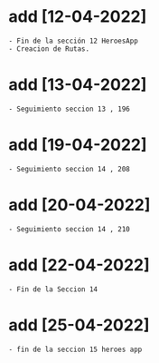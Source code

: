 # add [12-04-2022]

    - Fin de la sección 12 HeroesApp
    - Creacion de Rutas.

# add [13-04-2022]

    - Seguimiento seccion 13 , 196

# add [19-04-2022]

    - Seguimiento seccion 14 , 208

# add [20-04-2022]

    - Seguimiento seccion 14 , 210

# add [22-04-2022]

    - Fin de la Seccion 14

# add [25-04-2022]

    - fin de la seccion 15 heroes app
